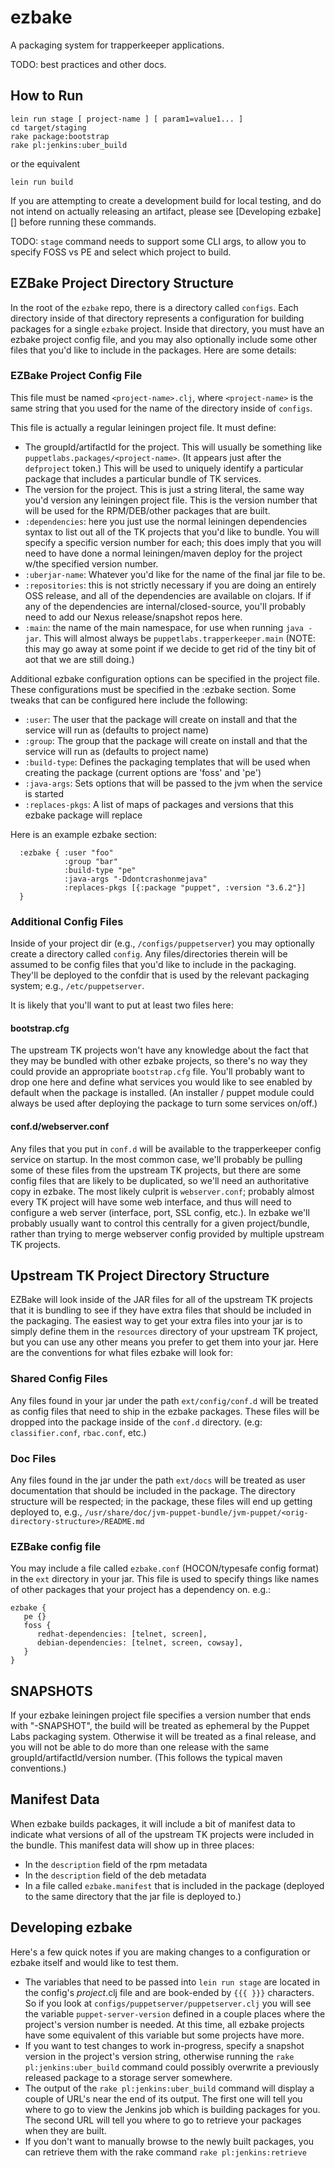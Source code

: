 ezbake
======

A packaging system for trapperkeeper applications.

TODO: best practices and other docs.

## How to Run

```
lein run stage [ project-name ] [ param1=value1... ]
cd target/staging
rake package:bootstrap
rake pl:jenkins:uber_build
```
or the equivalent
```
lein run build
```

If you are attempting to create a development build for local testing, and do
not intend on actually releasing an artifact, please see [Developing ezbake][]
before running these commands.

TODO: `stage` command needs to support some CLI args, to allow you to specify
FOSS vs PE and select which project to build.

## EZBake Project Directory Structure

In the root of the `ezbake` repo, there is a directory called `configs`.  Each
directory inside of that directory represents a configuration for building packages
for a single `ezbake` project.  Inside that directory, you must have an ezbake
project config file, and you may also optionally include some other files that
you'd like to include in the packages.  Here are some details:

### EZBake Project Config File

This file must be named `<project-name>.clj`, where `<project-name>` is the
same string that you used for the name of the directory inside of `configs`.

This file is actually a regular leiningen project file.  It must define:

* The groupId/artifactId for the project.  This will usually be something like
  `puppetlabs.packages/<project-name>`.  (It appears just after the `defproject`
  token.)  This will be used to uniquely identify a particular package that
  includes a particular bundle of TK services.
* The version for the project.  This is just a string literal, the same way
  you'd version any leiningen project file.  This is the version number that
  will be used for the RPM/DEB/other packages that are built.
* `:dependencies`: here you just use the normal leiningen dependencies syntax
  to list out all of the TK projects that you'd like to bundle.  You will specify
  a specific version number for each; this does imply that you will need to have
  done a normal leiningen/maven deploy for the project w/the specified version
  number.
* `:uberjar-name`: Whatever you'd like for the name of the final jar file to be.
* `:repositories`: this is not strictly necessary if you are doing an entirely
  OSS release, and all of the dependencies are available on clojars.  If if any
  of the dependencies are internal/closed-source, you'll probably need to add
  our Nexus release/snapshot repos here.
* `:main`: the name of the main namespace, for use when running `java -jar`.  This
  will almost always be `puppetlabs.trapperkeeper.main` (NOTE: this may go away
  at some point if we decide to get rid of the tiny bit of aot that we are still
  doing.)

Additional ezbake configuration options can be specified in the project file.
These configurations must be specified in the :ezbake section. Some tweaks that
can be configured here include the following:

* `:user`: The user that the package will create on install and that the
  service will run as (defaults to project name)
* `:group`: The group that the package will create on install and that the
  service will run as (defaults to project name)
* `:build-type`: Defines the packaging templates that will be used when
  creating the package (current options are 'foss' and 'pe')
* `:java-args`: Sets options that will be passed to the jvm when the service is
  started
* `:replaces-pkgs`: A list of maps of packages and versions that this ezbake
  package will replace

Here is an example ezbake section:

```
  :ezbake { :user "foo"
            :group "bar"
            :build-type "pe"
            :java-args "-Ddontcrashonmejava"
            :replaces-pkgs [{:package "puppet", :version "3.6.2"}]
  }
```

### Additional Config Files

Inside of your project dir (e.g., `/configs/puppetserver`) you may optionally
create a directory called `config`.  Any files/directories therein will be assumed
to be config files that you'd like to include in the packaging.  They'll be deployed
to the confdir that is used by the relevant packaging system; e.g., `/etc/puppetserver`.

It is likely that you'll want to put at least two files here:

#### bootstrap.cfg

The upstream TK projects won't have any knowledge about the fact that they may
be bundled with other ezbake projects, so there's no way they could provide
an appropriate `bootstrap.cfg` file.  You'll probably want to drop one here
and define what services you would like to see enabled by default when the
package is installed.  (An installer / puppet module could always be used after
deploying the package to turn some services on/off.)

#### conf.d/webserver.conf

Any files that you put in `conf.d` will be available to the trapperkeeper config
service on startup.  In the most common case, we'll probably be pulling some of
these files from the upstream TK projects, but there are some config files that
are likely to be duplicated, so we'll need an authoritative copy in ezbake.  The
most likely culprit is `webserver.conf`; probably almost every TK project will
have some web interface, and thus will need to configure a web server (interface,
port, SSL config, etc.).  In ezbake we'll probably usually want to control this
centrally for a given project/bundle, rather than trying to merge webserver config
provided by multiple upstream TK projects.

## Upstream TK Project Directory Structure

EZBake will look inside of the JAR files for all of the upstream TK projects that
it is bundling to see if they have extra files that should be included in the
packaging.  The easiest way to get your extra files into your jar is to simply
define them in the `resources` directory of your upstream TK project, but you
can use any other means you prefer to get them into your jar.  Here are the
conventions for what files ezbake will look for:

### Shared Config Files

Any files found in your jar under the path `ext/config/conf.d` will be treated
as config files that need to ship in the ezbake packages.  These files will be
dropped into the package inside of the `conf.d` directory.  (e.g: `classifier.conf`,
`rbac.conf`, etc.)

### Doc Files

Any files found in the jar under the path `ext/docs` will be treated as user
documentation that should be included in the package.  The directory structure
will be respected; in the package, these files will end up getting deployed to,
e.g., `/usr/share/doc/jvm-puppet-bundle/jvm-puppet/<orig-directory-structure>/README.md`

### EZBake config file

You may include a file called `ezbake.conf` (HOCON/typesafe config format) in the
`ext` directory in your jar.  This file is used to specify things like names of
other packages that your project has a dependency on.  e.g.:

```
ezbake {
   pe {}
   foss {
      redhat-dependencies: [telnet, screen],
      debian-dependencies: [telnet, screen, cowsay],
   }
}
```

## SNAPSHOTS

If your ezbake leiningen project file specifies a version number that ends with
"-SNAPSHOT", the build will be treated as ephemeral by the Puppet Labs packaging
system.  Otherwise it will be treated as a final release, and you will not be
able to do more than one release with the same groupId/artifactId/version number.
(This follows the typical maven conventions.)

## Manifest Data

When ezbake builds packages, it will include a bit of manifest data to indicate
what versions of all of the upstream TK projects were included in the bundle.  This
manifest data will show up in three places:

* In the `description` field of the rpm metadata
* In the `description` field of the deb metadata
* In a file called `ezbake.manifest` that is included in the package (deployed to
  the same directory that the jar file is deployed to.)

## Developing ezbake

Here's a few quick notes if you are making changes to a configuration or ezbake 
itself and would like to test them.

* The variables that need to be passed into `lein run stage` are located in the
  config's _project_.clj file and are book-ended by `{{{ }}}` characters. 
  So if you look at `configs/puppetserver/puppetserver.clj` you will see the
  variable `puppet-server-version` defined in a couple places where the
  project's version number is needed. At this time, all ezbake projects have
  some equivalent of this variable but some projects have more.
* If you want to test changes to work in-progress, specify a snapshot version
  in the project's version string, otherwise running the 
  `rake pl:jenkins:uber_build` command could possibly overwrite a previously
  released package to a storage server somewhere. 
* The output of the `rake pl:jenkins:uber_build` command will display a couple
  of URL's near the end of its output. The first one will tell you where to go
  to view the Jenkins job which is building packages for you. The second URL
  will tell you where to go to retrieve your packages when they are built.
* If you don't want to manually browse to the newly built packages, you can 
  retrieve them with the rake command `rake pl:jenkins:retrieve`
 

  


